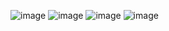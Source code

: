 ![image](https://github.com/user-attachments/assets/639d7379-617b-440a-980d-c2f78a587e4d)
![image](https://github.com/user-attachments/assets/5b284b44-222f-4bea-a7c2-877eef41444e)
![image](https://github.com/user-attachments/assets/0c3bc434-7f91-4554-885f-4c354ae01892)
![image](https://github.com/user-attachments/assets/9a4d9a66-c16a-4d4f-902f-74074fe2c8bf)
